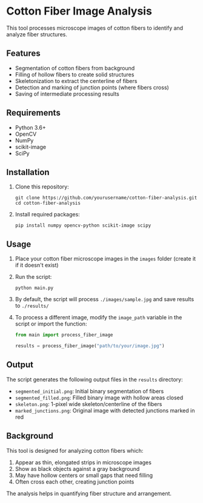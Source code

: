 # Cotton Fiber Image Analysis

This tool processes microscope images of cotton fibers to identify and analyze fiber structures.

## Features

- Segmentation of cotton fibers from background
- Filling of hollow fibers to create solid structures
- Skeletonization to extract the centerline of fibers
- Detection and marking of junction points (where fibers cross)
- Saving of intermediate processing results

## Requirements

- Python 3.6+
- OpenCV
- NumPy
- scikit-image
- SciPy

## Installation

1. Clone this repository:
   ```
   git clone https://github.com/yourusername/cotton-fiber-analysis.git
   cd cotton-fiber-analysis
   ```

2. Install required packages:
   ```
   pip install numpy opencv-python scikit-image scipy
   ```

## Usage

1. Place your cotton fiber microscope images in the `images` folder (create it if it doesn't exist)

2. Run the script:
   ```
   python main.py
   ```

3. By default, the script will process `./images/sample.jpg` and save results to `./results/`

4. To process a different image, modify the `image_path` variable in the script or import the function:
   ```python
   from main import process_fiber_image
   
   results = process_fiber_image("path/to/your/image.jpg")
   ```

## Output

The script generates the following output files in the `results` directory:

- `segmented_initial.png`: Initial binary segmentation of fibers
- `segmented_filled.png`: Filled binary image with hollow areas closed
- `skeleton.png`: 1-pixel wide skeleton/centerline of the fibers
- `marked_junctions.png`: Original image with detected junctions marked in red

## Background

This tool is designed for analyzing cotton fibers which:
1. Appear as thin, elongated strips in microscope images
2. Show as black objects against a gray background
3. May have hollow centers or small gaps that need filling
4. Often cross each other, creating junction points

The analysis helps in quantifying fiber structure and arrangement. 